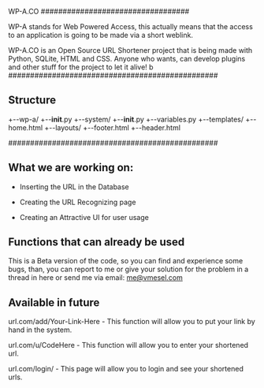 WP-A.CO
##################################


WP-A stands for Web Powered Access, this actually means that the access to an application is going to be made via a short weblink.

WP-A.CO is an Open Source URL Shortener project that is being made with Python, SQLite, HTML and CSS.
Anyone who wants, can develop plugins and other stuff for the project to let it alive!
b
################################################
## Structure

+--wp-a/
+--__init__.py
+--system/
  +--__init__.py
  +--variables.py
+--templates/
  +--home.html
  +--layouts/
    +--footer.html
    +--header.html

################################################
## What we are working on:

- Inserting the URL in the Database

- Creating the URL Recognizing page

- Creating an Attractive UI for user usage

## Functions that can already be used

This is a Beta version of the code, so you can find and experience some bugs, than, you can report to me or give your solution for the problem in a thread in here or send me via email: me@vmesel.com

## Available in future

url.com/add/Your-Link-Here - This function will allow you to put your link by hand in the system.

url.com/u/CodeHere - This function will allow you to enter your shortened url.

url.com/login/ - This page will allow you to login and see your shortened urls.
